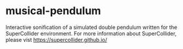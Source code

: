 # musical-pendulum
Interactive sonification of a simulated double pendulum written for the SuperCollider environment. For more information about SuperCollider, please vist <https://supercollider.github.io/>
